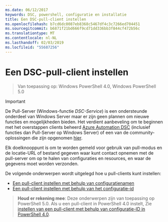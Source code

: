 ```yaml
---
ms.date: 06/12/2017
keywords: DSC, powershell, configuratie en installatie
title: Een DSC-pull-client instellen
ms.openlocfilehash: b7cd6dc0087eb8368c5467df4c3c7266ed704451
ms.sourcegitcommit: b6871f21bd666f9cd71dd336bb3f844cf472b56c
ms.translationtype: MT
ms.contentlocale: nl-NL
ms.lasthandoff: 02/03/2019
ms.locfileid: "55687256"
---
```

# <a name="setting-up-a-dsc-pull-client"></a>Een DSC-pull-client instellen

> Van toepassing op: Windows PowerShell 4.0, Windows PowerShell 5.0

> [!IMPORTANT]
> De Pull-Server (Windows-functie *DSC-Service*) is een ondersteunde onderdeel van Windows Server maar er zijn geen plannen om nieuwe functies en mogelijkheden bieden. Het verdient aanbeveling om te beginnen met het overstappen clients beheerd [Azure Automation DSC](/azure/automation/automation-dsc-getting-started) (inclusief functies dan Pull-Server op Windows Server) of een van de community-oplossingen die zijn opgenomen [hier](pullserver.md#community-solutions-for-pull-service).

Elk doelknooppunt is om te worden gemeld voor gebruik van pull-modus en de locatie-URL of bestand gegeven waar kunt contact opnemen met de pull-server om op te halen van configuraties en resources, en waar de gegevens moet worden verzonden.

De volgende onderwerpen wordt uitgelegd hoe u pull-clients kunt instellen:

* [Een pull-client instellen met behulp van configuratienamen](pullClientConfigNames.md)
* [Een pull-client instellen met behulp van het configuratie-id](pullClientConfigID.md)

> **Houd er rekening mee**: Deze onderwerpen zijn van toepassing op PowerShell 5.0. Als u een pull-client in PowerShell 4.0 instelt, Zie [instellen van een pull-client met behulp van configuratie-ID in PowerShell 4.0](pullClientConfigID4.md).
